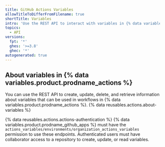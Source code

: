 ```yaml
---
title: GitHub Actions Variables
allowTitleToDifferFromFilename: true
shortTitle: Variables
intro: 'Use the REST API to interact with variables in {% data variables.product.prodname_actions %}.'
topics:
  - API
versions:
  fpt: '*'
  ghes: '>=3.8'
  ghec: '*'
autogenerated: true
---
```


## About variables in {% data variables.product.prodname_actions %}

You can use the REST API to create, update, delete, and retrieve information about variables that can be used in workflows in {% data variables.product.prodname_actions %}. {% data reusables.actions.about-variables %}

{% data reusables.actions.actions-authentication %} {% data variables.product.prodname_github_apps %} must have the `actions_variables/environments/organization_actions_variables` permission to use these endpoints. Authenticated users must have collaborator access to a repository to create, update, or read variables.


<!-- Content after this section is automatically generated -->

